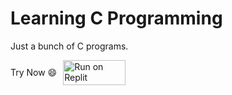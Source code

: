 # Learning C Programming

Just a bunch of C programs. 

<div style="display: inline-flex; align-items: center; gap: 10px;">
  <span>Try Now 😄</span>
  <a href="https://replit.com/@stroyoes/learningcprogramming?v=1" target="_blank">
    <img src="https://img.shields.io/badge/Replit-DD1200?style=for-the-badge&logo=Replit&logoColor=white" width="100" height="40" alt="Run on Replit">
  </a>
</div>

